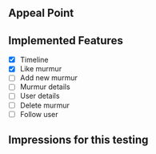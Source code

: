 ## Appeal Point


## Implemented Features
- [X] Timeline
- [X] Like murmur
- [ ] Add new murmur
- [ ] Murmur details
- [ ] User details
- [ ] Delete murmur
- [ ] Follow user

## Impressions for this testing


